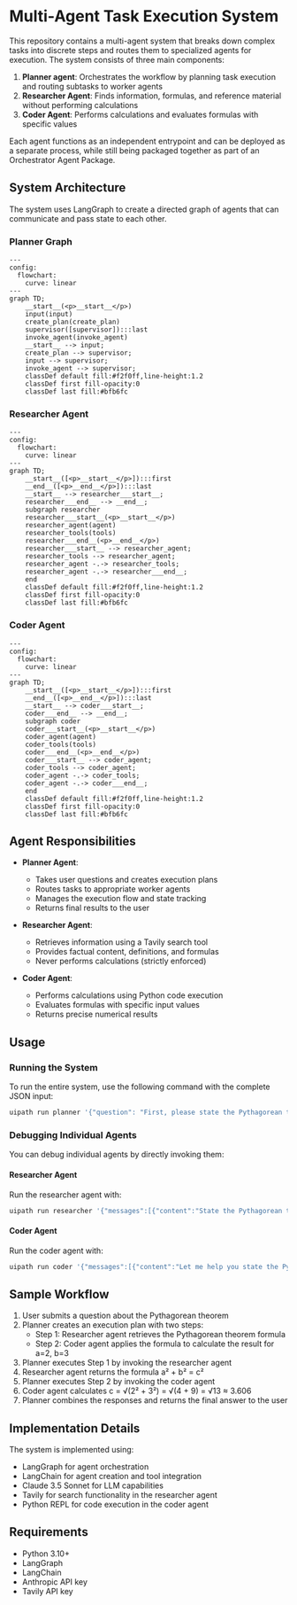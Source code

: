 # Multi-Agent Task Execution System

This repository contains a multi-agent system that breaks down complex tasks into discrete steps and routes them to specialized agents for execution. The system consists of three main components:

1. **Planner agent**: Orchestrates the workflow by planning task execution and routing subtasks to worker agents
2. **Researcher Agent**: Finds information, formulas, and reference material without performing calculations
3. **Coder Agent**: Performs calculations and evaluates formulas with specific values

Each agent functions as an independent entrypoint and can be deployed as a separate process, while still being packaged together as part of an Orchestrator Agent Package.

## System Architecture

The system uses LangGraph to create a directed graph of agents that can communicate and pass state to each other.

### Planner Graph
```mermaid
---
config:
  flowchart:
    curve: linear
---
graph TD;
	__start__(<p>__start__</p>)
	input(input)
	create_plan(create_plan)
	supervisor([supervisor]):::last
	invoke_agent(invoke_agent)
	__start__ --> input;
	create_plan --> supervisor;
	input --> supervisor;
	invoke_agent --> supervisor;
	classDef default fill:#f2f0ff,line-height:1.2
	classDef first fill-opacity:0
	classDef last fill:#bfb6fc
```

### Researcher Agent
```mermaid
---
config:
  flowchart:
    curve: linear
---
graph TD;
	__start__([<p>__start__</p>]):::first
	__end__([<p>__end__</p>]):::last
	__start__ --> researcher___start__;
	researcher___end__ --> __end__;
	subgraph researcher
	researcher___start__(<p>__start__</p>)
	researcher_agent(agent)
	researcher_tools(tools)
	researcher___end__(<p>__end__</p>)
	researcher___start__ --> researcher_agent;
	researcher_tools --> researcher_agent;
	researcher_agent -.-> researcher_tools;
	researcher_agent -.-> researcher___end__;
	end
	classDef default fill:#f2f0ff,line-height:1.2
	classDef first fill-opacity:0
	classDef last fill:#bfb6fc
```

### Coder Agent
```mermaid
---
config:
  flowchart:
    curve: linear
---
graph TD;
	__start__([<p>__start__</p>]):::first
	__end__([<p>__end__</p>]):::last
	__start__ --> coder___start__;
	coder___end__ --> __end__;
	subgraph coder
	coder___start__(<p>__start__</p>)
	coder_agent(agent)
	coder_tools(tools)
	coder___end__(<p>__end__</p>)
	coder___start__ --> coder_agent;
	coder_tools --> coder_agent;
	coder_agent -.-> coder_tools;
	coder_agent -.-> coder___end__;
	end
	classDef default fill:#f2f0ff,line-height:1.2
	classDef first fill-opacity:0
	classDef last fill:#bfb6fc
```

## Agent Responsibilities

- **Planner Agent**:
  - Takes user questions and creates execution plans
  - Routes tasks to appropriate worker agents
  - Manages the execution flow and state tracking
  - Returns final results to the user

- **Researcher Agent**:
  - Retrieves information using a Tavily search tool
  - Provides factual content, definitions, and formulas
  - Never performs calculations (strictly enforced)

- **Coder Agent**:
  - Performs calculations using Python code execution
  - Evaluates formulas with specific input values
  - Returns precise numerical results

## Usage

### Running the System

To run the entire system, use the following command with the complete JSON input:

```bash
uipath run planner '{"question": "First, please state the Pythagorean theorem. Give only the formula, using variables a, b, and c. Then apply this formula to calculate the value when a=2 and b=3."}'
```

### Debugging Individual Agents

You can debug individual agents by directly invoking them:

#### Researcher Agent
Run the researcher agent with:

```bash
uipath run researcher '{"messages":[{"content":"State the Pythagorean theorem formula using variables a, b, and c","type":"human"}]}'
```

#### Coder Agent
Run the coder agent with:

```bash
uipath run coder '{"messages":[{"content":"Let me help you state the Pythagorean theorem formula. The Pythagorean theorem is a fundamental mathematical formula that describes the relationship between the sides of a right triangle.\n\nThe formula is:\n\na² + b² = c²\n\nWhere:\n- a and b are the lengths of the two legs (the sides adjacent to the right angle)\n- c is the length of the hypotenuse (the longest side, opposite to the right angle).","type":"human","name":"researcher-agent"},{"content":"Calculate the result using the formula when a=2 and b=3","type":"human"}]}'
```

## Sample Workflow

1. User submits a question about the Pythagorean theorem
2. Planner creates an execution plan with two steps:
   - Step 1: Researcher agent retrieves the Pythagorean theorem formula
   - Step 2: Coder agent applies the formula to calculate the result for a=2, b=3
3. Planner executes Step 1 by invoking the researcher agent
4. Researcher agent returns the formula a² + b² = c²
5. Planner executes Step 2 by invoking the coder agent
6. Coder agent calculates c = √(2² + 3²) = √(4 + 9) = √13 ≈ 3.606
7. Planner combines the responses and returns the final answer to the user

## Implementation Details

The system is implemented using:

- LangGraph for agent orchestration
- LangChain for agent creation and tool integration
- Claude 3.5 Sonnet for LLM capabilities
- Tavily for search functionality in the researcher agent
- Python REPL for code execution in the coder agent

## Requirements

- Python 3.10+
- LangGraph
- LangChain
- Anthropic API key
- Tavily API key
